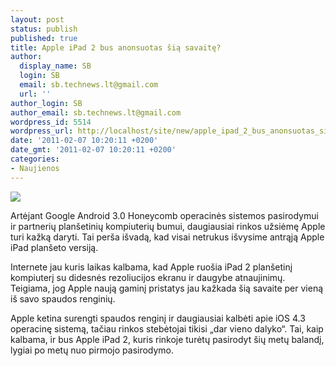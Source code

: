 ```yaml
---
layout: post
status: publish
published: true
title: Apple iPad 2 bus anonsuotas šią savaitę?
author:
  display_name: SB
  login: SB
  email: sb.technews.lt@gmail.com
  url: ''
author_login: SB
author_email: sb.technews.lt@gmail.com
wordpress_id: 5514
wordpress_url: http://localhost/site/new/apple_ipad_2_bus_anonsuotas_sia_savaite/
date: '2011-02-07 10:20:11 +0200'
date_gmt: '2011-02-07 10:20:11 +0200'
categories:
- Naujienos
---
```

<div class="imgright"><img src="http://t3.gstatic.com/images?q=tbn:pgRDaGlekoMfsM:http://www.pma-show.com/news_images/00668_apple-ipad-photo.jpg"  /></div>
<p>Artėjant Google Android 3.0 Honeycomb operacinės sistemos pasirodymui ir partnerių planšetinių kompiuterių bumui, daugiausiai rinkos užsiėmę Apple turi kažką daryti. Tai perša išvadą, kad visai netrukus išvysime antrąją Apple iPad planšeto versiją.</p>
<p>Internete jau kuris laikas kalbama, kad Apple ruošia iPad 2 planšetinį kompiuterį su didesnės rezoliucijos ekranu ir daugybe atnaujinimų. Teigiama, jog Apple naują gaminį pristatys jau kažkada šią savaite per vieną iš savo spaudos renginių.</p>
<p>Apple ketina surengti spaudos renginį ir daugiausiai kalbėti apie iOS 4.3 operacinę sistemą, tačiau rinkos stebėtojai tikisi „dar vieno dalyko“. Tai, kaip kalbama, ir bus Apple iPad 2, kuris rinkoje turėtų pasirodyt šių metų balandį, lygiai po metų nuo pirmojo pasirodymo.<br /></p>
